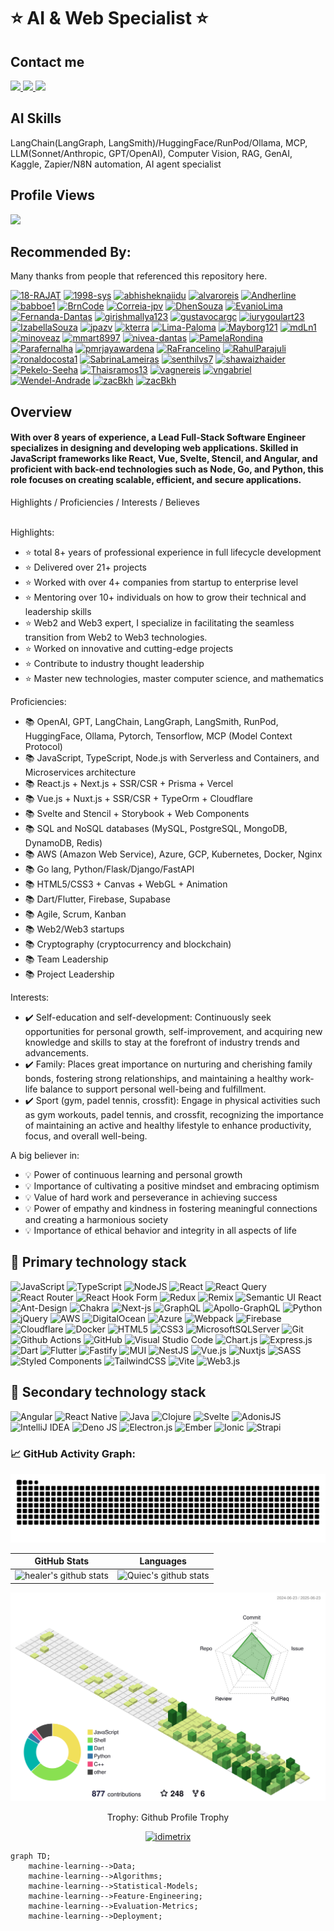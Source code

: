 # ⭐ **AI & Web Specialist** ⭐

## Contact me

<a href="mailto:crazyhealer1205@gmail.com">
   <img src="https://camo.githubusercontent.com/7625fb2f936160a789b29a32fa800fb8d0d4318b04765c428e9861e4d8191503/68747470733a2f2f696d672e69636f6e73382e636f6d2f666c75656e63792f32782f676d61696c2d6e65772e706e67" width="50" data-canonical-src="https://img.icons8.com/fluency/2x/gmail-new.png" style="max-width: 100%;">
</a>
<a href="https://t.me/healer_1205" rel="nofollow">
   <img src="https://camo.githubusercontent.com/777e4f30947c063a43f1eaacb5140e5f295302e61713fb842f634383788e0882/68747470733a2f2f696d672e69636f6e73382e636f6d2f636f6c6f722f32782f74656c656772616d2d6170702e706e67" width="50" data-canonical-src="https://img.icons8.com/color/2x/telegram-app.png" style="max-width: 100%;">
</a>
<a href="https://teams.live.com/l/invite/FEAdZwx4Y5p0_gKpRI" rel="nofollow">
   <img src="https://camo.githubusercontent.com/1d9cf97aa7f0e5bdae8226067d547108f9cb102c505f7c7994b6749de55b7aff/68747470733a2f2f696d672e69636f6e73382e636f6d2f3f73697a653d3130302669643d7a5139324b4937586a5a675226666f726d61743d706e6726636f6c6f723d303030303030" width="50" data-canonical-src="https://img.icons8.com/?size=100&amp;id=zQ92KI7XjZgR&amp;format=png&amp;color=000000" style="max-width: 100%;">
</a>

## AI Skills
LangChain(LangGraph, LangSmith)/HuggingFace/RunPod/Ollama, MCP, LLM(Sonnet/Anthropic, GPT/OpenAI), Computer Vision, RAG, GenAI, Kaggle, Zapier/N8N automation, AI agent specialist

## Profile Views

![](https://count.getloli.com/get/@healer-1205.github.readme)

## Recommended By:

<p dir="auto">Many thanks from people that referenced this repository here.</p>
<p align="center" dir="auto">

<a href="https://github.com/18-RAJAT"><img src="https://github.com/18-RAJAT.png?size=96" alt="18-RAJAT" width="96px" height="96px" style="max-width: 100%;"></a>
<a href="https://github.com/1998-sys"><img src="https://github.com/1998-sys.png?size=96" alt="1998-sys" width="96px" height="96px" style="max-width: 100%;"></a>
<a href="https://github.com/abhisheknaiidu"><img src="https://github.com/abhisheknaiidu.png?size=96" alt="abhisheknaiidu" width="96px" height="96px" style="max-width: 100%;"></a>
<a href="https://github.com/alvaroreis"><img src="https://github.com/alvaroreis.png?size=96" alt="alvaroreis" width="96px" height="96px" style="max-width: 100%;"></a>
<a href="https://github.com/Andherline"><img src="https://github.com/Andherline.png?size=96" alt="Andherline" width="96px" height="96px" style="max-width: 100%;"></a>
<a href="https://github.com/babboe1"><img src="https://github.com/babboe1.png?size=96" alt="babboe1" width="96px" height="96px" style="max-width: 100%;"></a>
<a href="https://github.com/BrnCode"><img src="https://github.com/BrnCode.png?size=96" alt="BrnCode" width="96px" height="96px" style="max-width: 100%;"></a>
<a href="https://github.com/Correia-jpv"><img src="https://github.com/Correia-jpv.png?size=96" alt="Correia-jpv" width="96px" height="96px" style="max-width: 100%;"></a>
<a href="https://github.com/DhenSouza"><img src="https://github.com/DhenSouza.png?size=96" alt="DhenSouza" width="96px" height="96px" style="max-width: 100%;"></a>
<a href="https://github.com/EvanioLima"><img src="https://github.com/EvanioLima.png?size=96" alt="EvanioLima" width="96px" height="96px" style="max-width: 100%;"></a>
<a href="https://github.com/Fernanda-Dantas"><img src="https://github.com/Fernanda-Dantas.png?size=96" alt="Fernanda-Dantas" width="96px" height="96px" style="max-width: 100%;"></a>
<a href="https://github.com/girishmallya123"><img src="https://github.com/girishmallya123.png?size=96" alt="girishmallya123" width="96px" height="96px" style="max-width: 100%;"></a>
<a href="https://github.com/gustavocargc"><img src="https://github.com/gustavocargc.png?size=96" alt="gustavocargc" width="96px" height="96px" style="max-width: 100%;"></a>
<a href="https://github.com/iurygoulart23"><img src="https://github.com/iurygoulart23.png?size=96" alt="iurygoulart23" width="96px" height="96px" style="max-width: 100%;"></a>
<a href="https://github.com/IzabellaSouza"><img src="https://github.com/IzabellaSouza.png?size=96" alt="IzabellaSouza" width="96px" height="96px" style="max-width: 100%;"></a>
<a href="https://github.com/jpazv"><img src="https://github.com/jpazv.png?size=96" alt="jpazv" width="96px" height="96px" style="max-width: 100%;"></a>
<a href="https://www.youtube.com/watch?v=9RZblj1uQ_0&amp;t=2715s" rel="nofollow"><img src="https://github.com/kterra.png?size=96" alt="kterra" width="96px" height="96px" style="max-width: 100%;"></a>
<a href="https://github.com/Lima-Paloma"><img src="https://github.com/Lima-Paloma.png?size=96" alt="Lima-Paloma" width="96px" height="96px" style="max-width: 100%;"></a>
<a href="https://github.com/Mayborg121"><img src="https://github.com/Mayborg121.png?size=96" alt="Mayborg121" width="96px" height="96px" style="max-width: 100%;"></a>
<a href="https://github.com/mdLn1"><img src="https://github.com/mdLn1.png?size=96" alt="mdLn1" width="96px" height="96px" style="max-width: 100%;"></a>
<a href="https://github.com/minoveaz"><img src="https://github.com/minoveaz.png?size=96" alt="minoveaz" width="96px" height="96px" style="max-width: 100%;"></a>
<a href="https://github.com/mmart8997"><img src="https://github.com/mmart8997.png?size=96" alt="mmart8997" width="96px" height="96px" style="max-width: 100%;"></a>
<a href="https://github.com/nivea-dantas"><img src="https://github.com/nivea-dantas.png?size=96" alt="nivea-dantas" width="96px" height="96px" style="max-width: 100%;"></a>
<a href="https://github.com/PamelaRondina"><img src="https://github.com/PamelaRondina.png?size=96" alt="PamelaRondina" width="96px" height="96px" style="max-width: 100%;"></a>
<a href="https://github.com/Parafernalha"><img src="https://github.com/Parafernalha.png?size=96" alt="Parafernalha" width="96px" height="96px" style="max-width: 100%;"></a>
<a href="https://github.com/pmrjayawardena"><img src="https://github.com/pmrjayawardena.png?size=96" alt="pmrjayawardena" width="96px" height="96px" style="max-width: 100%;"></a>
<a href="https://github.com/RaFrancelino"><img src="https://github.com/RaFrancelino.png?size=96" alt="RaFrancelino" width="96px" height="96px" style="max-width: 100%;"></a>
<a href="https://github.com/RahulParajuli"><img src="https://github.com/RahulParajuli.png?size=96" alt="RahulParajuli" width="96px" height="96px" style="max-width: 100%;"></a>
<a href="https://github.com/ronaldocosta1"><img src="https://github.com/ronaldocosta1.png?size=96" alt="ronaldocosta1" width="96px" height="96px" style="max-width: 100%;"></a>
<a href="https://github.com/SabrinaLameiras"><img src="https://github.com/SabrinaLameiras.png?size=96" alt="SabrinaLameiras" width="96px" height="96px" style="max-width: 100%;"></a>
<a href="https://github.com/senthilvs7"><img src="https://github.com/senthilvs7.png?size=96" alt="senthilvs7" width="96px" height="96px" style="max-width: 100%;"></a>
<a href="https://github.com/shawaizhaider"><img src="https://github.com/shawaizhaider.png?size=96" alt="shawaizhaider" width="96px" height="96px" style="max-width: 100%;"></a>
<a href="https://github.com/Pekelo-Seeha"><img src="https://github.com/Pekelo-Seeha.png?size=96" alt="Pekelo-Seeha" width="96px" height="96px" style="max-width: 100%;"></a>
<a href="https://github.com/Thaisramos13"><img src="https://github.com/Thaisramos13.png?size=96" alt="Thaisramos13" width="96px" height="96px" style="max-width: 100%;"></a>
<a href="https://github.com/vagnereis"><img src="https://github.com/vagnereis.png?size=96" alt="vagnereis" width="96px" height="96px" style="max-width: 100%;"></a>
<a href="https://github.com/vngabriel"><img src="https://github.com/vngabriel.png?size=96" alt="vngabriel" width="96px" height="96px" style="max-width: 100%;"></a>
<a href="https://github.com/Wendel-Andrade"><img src="https://github.com/Wendel-Andrade.png?size=96" alt="Wendel-Andrade" width="96px" height="96px" style="max-width: 100%;"></a>
<a href="https://github.com/zacBkh"><img src="https://github.com/zacBkh.png?size=96" alt="zacBkh" width="96px" height="96px" style="max-width: 100%;"></a>
<a href="https://github.com/jackdev77777"><img src="https://github.com/jackdev77777.png?size=96" alt="zacBkh" width="96px" height="96px" style="max-width: 100%;"></a>

</p>

## Overview

#### With over 8 years of experience, a Lead Full-Stack Software Engineer specializes in designing and developing web applications. Skilled in JavaScript frameworks like React, Vue, Svelte, Stencil, and Angular, and proficient with back-end technologies such as Node, Go, and Python, this role focuses on creating scalable, efficient, and secure applications.

<summary>Highlights / Proficiencies / Interests / Believes</summary></br>

Highlights:

- ⭐ total 8+ years of professional experience in full lifecycle development
- ⭐ Delivered over 21+ projects
- ⭐ Worked with over 4+ companies from startup to enterprise level
- ⭐ Mentoring over 10+ individuals on how to grow their technical and leadership skills
- ⭐ Web2 and Web3 expert, I specialize in facilitating the seamless transition from Web2 to Web3 technologies.
- ⭐ Worked on innovative and cutting-edge projects
- ⭐ Contribute to industry thought leadership
- ⭐ Master new technologies, master computer science, and mathematics

Proficiencies:

- 📚 OpenAI, GPT, LangChain, LangGraph, LangSmith, RunPod, HuggingFace, Ollama, Pytorch, Tensorflow, MCP (Model Context Protocol)
- 📚 JavaScript, TypeScript, Node.js with Serverless and Containers, and Microservices architecture
- 📚 React.js + Next.js + SSR/CSR + Prisma + Vercel
- 📚 Vue.js + Nuxt.js + SSR/CSR + TypeOrm + Cloudflare
- 📚 Svelte and Stencil + Storybook + Web Components
- 📚 SQL and NoSQL databases (MySQL, PostgreSQL, MongoDB, DynamoDB, Redis)
- 📚 AWS (Amazon Web Service), Azure, GCP, Kubernetes, Docker, Nginx
- 📚 Go lang, Python/Flask/Django/FastAPI
- 📚 HTML5/CSS3 + Canvas + WebGL + Animation
- 📚 Dart/Flutter, Firebase, Supabase
- 📚 Agile, Scrum, Kanban
- 📚 Web2/Web3 startups
- 📚 Cryptography (cryptocurrency and blockchain)
- 📚 Team Leadership
- 📚 Project Leadership

Interests:

- ✔️ Self-education and self-development: Continuously seek opportunities for personal growth, self-improvement, and acquiring new knowledge and skills to stay at the forefront of industry trends and advancements.
- ✔️ Family: Places great importance on nurturing and cherishing family bonds, fostering strong relationships, and maintaining a healthy work-life balance to support personal well-being and fulfillment.
- ✔️ Sport (gym, padel tennis, crossfit): Engage in physical activities such as gym workouts, padel tennis, and crossfit, recognizing the importance of maintaining an active and healthy lifestyle to enhance productivity, focus, and overall well-being.

A big believer in:

- 💡 Power of continuous learning and personal growth
- 💡 Importance of cultivating a positive mindset and embracing optimism
- 💡 Value of hard work and perseverance in achieving success
- 💡 Power of empathy and kindness in fostering meaningful connections and creating a harmonious society
- 💡 Importance of ethical behavior and integrity in all aspects of life

## 🥇 Primary technology stack

![JavaScript](https://img.shields.io/badge/javascript-%23323330.svg?style=for-the-badge&logo=javascript&logoColor=%23F7DF1E)
![TypeScript](https://img.shields.io/badge/-TypeScript-007ACC?style=for-the-badge&logo=typescript&logoColor=white)
![NodeJS](https://img.shields.io/badge/node.js-6DA55F?style=for-the-badge&logo=node.js&logoColor=white)
![React](https://img.shields.io/badge/react-%2320232a.svg?style=for-the-badge&logo=react&logoColor=%2361DAFB)
![React Query](https://img.shields.io/badge/-React%20Query-FF4154?style=for-the-badge&logo=react%20query&logoColor=white)
![React Router](https://img.shields.io/badge/React_Router-CA4245?style=for-the-badge&logo=react-router&logoColor=white)
![React Hook Form](https://img.shields.io/badge/React%20Hook%20Form-%23EC5990.svg?style=for-the-badge&logo=reacthookform&logoColor=white)
![Redux](https://img.shields.io/badge/redux-%23593d88.svg?style=for-the-badge&logo=redux&logoColor=white)
![Remix](https://img.shields.io/badge/remix-%23000.svg?style=for-the-badge&logo=remix&logoColor=white)
![Semantic UI React](https://img.shields.io/badge/Semantic%20UI%20React-%2335BDB2.svg?style=for-the-badge&logo=SemanticUIReact&logoColor=white)
![Ant-Design](https://img.shields.io/badge/-AntDesign-%230170FE?style=for-the-badge&logo=ant-design&logoColor=white)
![Chakra](https://img.shields.io/badge/chakra-%234ED1C5.svg?style=for-the-badge&logo=chakraui&logoColor=white)
![Next-js](https://img.shields.io/badge/Next-black?style=for-the-badge&logo=next.js&logoColor=white)
![GraphQL](https://img.shields.io/badge/-GraphQL-E10098?style=for-the-badge&logo=graphql&logoColor=white)
![Apollo-GraphQL](https://img.shields.io/badge/-ApolloGraphQL-311C87?style=for-the-badge&logo=apollo-graphql)
![Python](https://img.shields.io/badge/python-3670A0?style=for-the-badge&logo=python&logoColor=ffdd54)
![jQuery](https://img.shields.io/badge/jquery-%230769AD.svg?style=for-the-badge&logo=jquery&logoColor=white)
![AWS](https://img.shields.io/badge/AWS-%23FF9900.svg?style=for-the-badge&logo=amazon-aws&logoColor=white)
![DigitalOcean](https://img.shields.io/badge/DigitalOcean-%230167ff.svg?style=for-the-badge&logo=digitalOcean&logoColor=white)
![Azure](https://img.shields.io/badge/azure-%230072C6.svg?style=for-the-badge&logo=azure-devops&logoColor=white)
![Webpack](https://img.shields.io/badge/-Webpack-8DD6F9?style=for-the-badge&logo=webpack&logoColor=white)
![Firebase](https://img.shields.io/badge/firebase-%23039BE5.svg?style=for-the-badge&logo=firebase)
![Cloudflare](https://img.shields.io/badge/Cloudflare-F38020?style=for-the-badge&logo=Cloudflare&logoColor=white)
![Docker](https://img.shields.io/badge/-Docker-46a2f1?style=for-the-badge&logo=docker&logoColor=white)
![HTML5](https://img.shields.io/badge/-HTML5-E34F26?style=for-the-badge&logo=html5&logoColor=white)
![CSS3](https://img.shields.io/badge/css3-%231572B6.svg?style=for-the-badge&logo=css3&logoColor=white)
![MicrosoftSQLServer](https://img.shields.io/badge/Microsoft%20SQL%20Sever-CC2927?style=for-the-badge&logo=microsoft%20sql%20server&logoColor=white)
![Git](https://img.shields.io/badge/-Git-F05032?style=for-the-badge&logo=git&logoColor=white)
![Github Actions](https://img.shields.io/badge/-Github_Actions-2088FF?style=for-the-badge&logo=github-actions&logoColor=white)
![GitHub](https://img.shields.io/badge/github-%23121011.svg?style=for-the-badge&logo=github&logoColor=white)
![Visual Studio Code](https://img.shields.io/badge/Visual%20Studio%20Code-0078d7.svg?style=for-the-badge&logo=visual-studio-code&logoColor=white)
![Chart.js](https://img.shields.io/badge/chart.js-F5788D.svg?style=for-the-badge&logo=chart.js&logoColor=white)
![Express.js](https://img.shields.io/badge/express.js-%23404d59.svg?style=for-the-badge&logo=express&logoColor=%2361DAFB)
![Dart](https://img.shields.io/badge/dart-%230175C2.svg?style=for-the-badge&logo=dart&logoColor=white)
![Flutter](https://img.shields.io/badge/Flutter-%2302569B.svg?style=for-the-badge&logo=Flutter&logoColor=white)
![Fastify](https://img.shields.io/badge/fastify-%23000000.svg?style=for-the-badge&logo=fastify&logoColor=white)
![MUI](https://img.shields.io/badge/MUI-%230081CB.svg?style=for-the-badge&logo=mui&logoColor=white)
![NestJS](https://img.shields.io/badge/nestjs-%23E0234E.svg?style=for-the-badge&logo=nestjs&logoColor=white)
![Vue.js](https://img.shields.io/badge/vuejs-%2335495e.svg?style=for-the-badge&logo=vuedotjs&logoColor=%234FC08D)
![Nuxtjs](https://img.shields.io/badge/Nuxt-002E3B?style=for-the-badge&logo=nuxtdotjs&logoColor=#00DC82)
![SASS](https://img.shields.io/badge/SASS-hotpink.svg?style=for-the-badge&logo=SASS&logoColor=white)
![Styled Components](https://img.shields.io/badge/styled--components-DB7093?style=for-the-badge&logo=styled-components&logoColor=white)
![TailwindCSS](https://img.shields.io/badge/tailwindcss-%2338B2AC.svg?style=for-the-badge&logo=tailwind-css&logoColor=white)
![Vite](https://img.shields.io/badge/vite-%23646CFF.svg?style=for-the-badge&logo=vite&logoColor=white)
![Web3.js](https://img.shields.io/badge/web3.js-F16822?style=for-the-badge&logo=web3.js&logoColor=white)

## 🥈 Secondary technology stack

![Angular](https://img.shields.io/badge/angular-%23DD0031.svg?style=for-the-badge&logo=angular&logoColor=white)
![React Native](https://img.shields.io/badge/react_native-%2320232a.svg?style=for-the-badge&logo=react&logoColor=%2361DAFB)
![Java](https://img.shields.io/badge/java-%23ED8B00.svg?style=for-the-badge&logo=java&logoColor=white)
![Clojure](https://img.shields.io/badge/Clojure-%23Clojure.svg?style=for-the-badge&logo=Clojure&logoColor=Clojure)
![Svelte](https://img.shields.io/badge/svelte-%23f1413d.svg?style=for-the-badge&logo=svelte&logoColor=white)
![AdonisJS](https://img.shields.io/badge/adonisjs-%23220052.svg?style=for-the-badge&logo=adonisjs&logoColor=white)
![IntelliJ IDEA](https://img.shields.io/badge/IntelliJIDEA-000000.svg?style=for-the-badge&logo=intellij-idea&logoColor=white)
![Deno JS](https://img.shields.io/badge/deno%20js-000000?style=for-the-badge&logo=deno&logoColor=white)
![Electron.js](https://img.shields.io/badge/Electron-191970?style=for-the-badge&logo=Electron&logoColor=white)
![Ember](https://img.shields.io/badge/ember-1C1E24?style=for-the-badge&logo=ember.js&logoColor=#D04A37)
![Ionic](https://img.shields.io/badge/Ionic-%233880FF.svg?style=for-the-badge&logo=Ionic&logoColor=white)
![Strapi](https://img.shields.io/badge/strapi-%232E7EEA.svg?style=for-the-badge&logo=strapi&logoColor=white)


### 📈 GitHub Activity Graph:

<!--   green snake -->

![healer's github activity graph](https://raw.githubusercontent.com/idimetrix/idimetrix/output/github-contribution-grid-snake.svg)

<!--   stats + languages -->

| GitHub Stats                                                                                                                                                 | Languages                                                                                                                              |
| ------------------------------------------------------------------------------------------------------------------------------------------------- | ------------------------------------------------------------------------------------------------------------------------------ |
| ![healer's github stats](https://github-readme-stats.vercel.app/api?username=healer-1205&show_icons=true&rank_icon=github&theme=radical&include_all_commits=true) | ![Quiec's github stats](https://github-readme-stats.vercel.app/api/top-langs/?username=healer-1205&theme=radical&layout=compact) |

<!--   profile-green-animate -->

![](./profile-3d-contrib/profile-green-animate.svg)

<div align="center">
<summary>Trophy: Github Profile Trophy</summary>
</div>

<p align="center"> 
<a href="https://github.com/ryo-ma/github-profile-trophy"><img src="https://github-profile-trophy.vercel.app/?username=idimetrix" alt="idimetrix" /></a>
</p>

   <!--machine-learning-->

```mermaid
graph TD;
    machine-learning-->Data;
    machine-learning-->Algorithms;
    machine-learning-->Statistical-Models;
    machine-learning-->Feature-Engineering;
    machine-learning-->Evaluation-Metrics;
    machine-learning-->Deployment;
```
